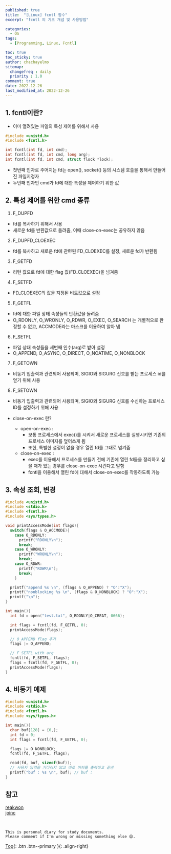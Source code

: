 ```yaml
---
published: true
title:  "[Linux] fcntl 함수"
excerpt: "fcntl 의 기초 개념 및 사용방법"

categories:
  - OS
tags:
  - [Programming, Linux, Fcntl]

toc: true
toc_sticky: true
author: chachayelmo
sitemap:
  changefreq : daily
  priority : 1.0
comment: true
date: 2022-12-26
last_modified_at: 2022-12-26
---
```


## 1. fcntl이란?
- 이미 열려있는 파일의 특성 제어를 위해서 사용

```cpp
#include <unistd.h>
#include <fcntl.h>

int fcntl(int fd, int cmd);
int fcntl(int fd, int cmd, long arg);
int fcntl(int fd, int cmd, struct flock *lock);
```

- 첫번째 인자로 주어지는 fd는 open(), socket() 등의 시스템 호출을 통해서 만들어진 파일지정자
- 두번째 인자인 cmd가 fd에 대한 특성을 제어하기 위한 값

## 2. 특성 제어를 위한 cmd 종류
1. F_DUPFD
  - fd를 복사하기 위해서 사용
  - 새로운 fd를 반환값으로 돌려줌, 이때 close-on-exec는 공유하지 않음
2. F_DUPFD_CLOEXEC
  - fd를 복사하고 새로운 fd에 관련된 FD_CLOEXEC를 설정, 새로운 fd가 반환됨
3. F_GETFD
  - 리턴 값으로 fd에 대한 flag 값(FD_CLOEXEC)을 넘겨줌
4. F_SETFD
  - FD_CLOEXEC의 값을 지정된 비트값으로 설정
5. F_GETFL
  - fd에 대한 파일 상태 속성들의 반환값을 돌려줌
  - O_RDONLY, O_WRONLY, O_RDWR, O_EXEC, O_SEARCH 는 개별적으로 판정할 수 없고, ACCMODE라는 마스크를 이용하여 알아 냄
6. F_SETFL
  - 파일 상태 속성들을 세번째 인수(arg)로 받아 설정
  - O_APPEND, O_ASYNC, O_DIRECT, O_NOATIME, O_NONBLOCK
7. F_GETOWN
  - 비동기 입출력과 관련되어 사용되며, SIGIO와 SIGURG 신호를 받는 프로세스 id를 얻기 위해 사용
8. F_SETOWN
  - 비동기 입출력과 관련되어 사용되며, SIGIO와 SIGURG 신호를 수신하는 프로세스 ID를 설정하기 위해 사용

- close-on-exec 란?
  - open-on-exec :
    - 보통 프로세스에서 exec()를 시켜서 새로운 프로세스를 실행시키면 기존의 프로세스 이미지를 덮어쓰게 됨
    - 또한, 특별한 설정이 없을 경우 열린 fd를 그대로 넘겨줌
  - close-on-exec :
    - exec를 이용해서 프로세스를 만들기 전에 기존에 열린 fd들을 정리하고 싶을 때가 있는 경우를 close-on-exec 시킨다고 말함
    - fcntl을 이용해서 열린 fd에 대해서 close-on-exec를 작동하도록 가능

## 3. 속성 조회, 변경

```cpp
#include <unistd.h>
#include <stdio.h>
#include <fcntl.h>
#include <sys/types.h>

void printAccessMode(int flags){
  switch(flags & O_ACCMODE){
    case O_RDONLY:
      printf("RDONLY\n");
      break;
    case O_WRONLY:
      printf("WRONLY\n");
      break;
    case O_RDWR:
      printf("RDWR\n");
      break;
    }

  printf("append %s \n", (flags & O_APPEND) ? "O":"X");
  printf("nonblocking %s \n", (flags & O_NONBLOCK) ? "O":"X");
  printf("\n");
}

int main(){
  int fd = open("test.txt", O_RDONLY|O_CREAT, 0666);

  int flags = fcntl(fd, F_GETFL, 0);
  printAccessMode(flags);

  // O_APPEND flag 추가
  flags |= O_APPEND;

  // F_SETFL with arg
  fcntl(fd, F_SETFL, flags);
  flags = fcntl(fd, F_GETFL, 0);
  printAccessMode(flags);
}
```

## 4. 비동기 예제

```cpp
#include <unistd.h>
#include <stdio.h>
#include <fcntl.h>
#include <sys/types.h>

int main(){
  char buf[128] = {0,};
  int fd = 0;
  int flags = fcntl(fd, F_GETFL, 0);

  flags |= O_NONBLOCK;
  fcntl(fd, F_SETFL, flags);

  read(fd, buf, sizeof(buf));
  // 사용자 입력을 기다리지 않고 바로 버퍼를 출력하고 끝냄
  printf("buf : %s \n", buf); // buf :
}
```

## 참고
[reakwon](https://reakwon.tistory.com/110)  
[joinc](https://www.joinc.co.kr/w/Site/system_programing/File/Fcntl)

<br>

    This is personal diary for study documents.
    Please comment if I'm wrong or missing something else 😄. 

[Top](#){: .btn .btn--primary }{: .align-right}